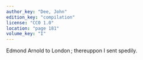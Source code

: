 ```yaml
---
author_key: "Dee, John"
edition_key: "compilation"
license: "CC0 1.0"
location: "page 181"
volume_key: "I"
---
```

Edmond Arnold to London ; thereuppon I sent spedily.
